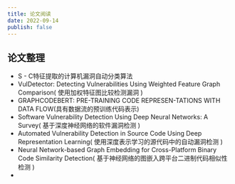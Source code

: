 ```yaml
---
title: 论文阅读
date: 2022-09-14
publish: false
---
```


## 论文整理

* S - C特征提取的计算机漏洞自动分类算法
* VulDetector: Detecting Vulnerabilities Using Weighted Feature Graph Comparison( 使用加权特征图比较检测漏洞 )
* GRAPHCODEBERT: PRE-TRAINING CODE REPRESEN-TATIONS WITH DATA FLOW(具有数据流的预训练代码表示)
* Software Vulnerability Detection Using Deep Neural Networks: A Survey( 基于深度神经网络的软件漏洞检测 )
* Automated Vulnerability Detection in Source Code Using Deep Representation Learning( 使用深度表示学习的源代码中的自动漏洞检测 )
* Neural Network-based Graph Embedding for Cross-Platform Binary Code Similarity Detection( 基于神经网络的图嵌入跨平台二进制代码相似性检测 )
* 

